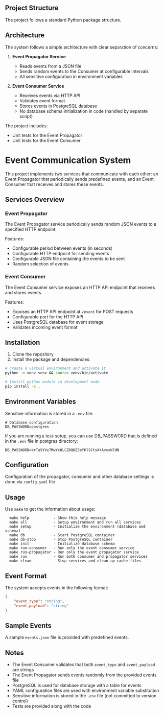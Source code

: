 ## Project Structure

The project follows a standard Python package structure.

## Architecture

The system follows a simple architecture with clear separation of concerns:

1. **Event Propagator Service**
   - Reads events from a JSON file
   - Sends random events to the Consumer at configurable intervals
   - All sensitive configuration in environment variables

2. **Event Consumer Service**
   - Receives events via HTTP API
   - Validates event format
   - Stores events in PostgreSQL database
   - No database schema initialization in code (handled by separate script)


The project includes:
- Unit tests for the Event Propagator
- Unit tests for the Event Consumer

# Event Communication System

This project implements two services that communicate with each other: an Event Propagator that periodically sends predefined events, and an Event Consumer that receives and stores these events.

## Services Overview

### Event Propagator

The Event Propagator service periodically sends random JSON events to a specified HTTP endpoint.

Features:
- Configurable period between events (in seconds)
- Configurable HTTP endpoint for sending events
- Configurable JSON file containing the events to be sent
- Random selection of events

### Event Consumer

The Event Consumer service exposes an HTTP API endpoint that receives and stores events.

Features:
- Exposes an HTTP API endpoint at `/event` for POST requests
- Configurable port for the HTTP API
- Uses PostgreSQL database for event storage
- Validates incoming event format

## Installation

1. Clone the repository
2. Install the package and dependencies:

```bash
# Create a virtual environment and activate it
python -m venv venv && source venv/bin/activate

# Install python module in development mode
pip install -e .
```

## Environment Variables

Sensitive information is stored in a `.env` file:

```
# Database configuration
DB_PASSWORD=postgres
```

If you are running a test-setup, you can use DB_PASSWORD that is defined in the `.env` file in postgres directory:
```
DB_PASSWORD=krTa9YVz7MwYcOLCZ0QKZ3eYHlSCtsX+AvxxN7dN
```

## Configuration

Configuration of the propagator, consumer and other database settings is done via `config.yaml` file

## Usage

Use `make` to get the information about usage:

```
  make help           - Show this help message
  make all            - Setup environment and run all services
  make setup          - Initialize the environment (database and schema)
  make db             - Start PostgreSQL container
  make db-stop        - Stop PostgreSQL container
  make init           - Initialize database schema
  make run-consumer   - Run only the event consumer service
  make run-propagator - Run only the event propagator service
  make run            - Run both consumer and propagator services
  make clean          - Stop services and clean up cache files

```

## Event Format

The system accepts events in the following format:

```json
{
    "event_type": "string",
    "event_payload": "string"
}
```

## Sample Events

A sample `events.json` file is provided with predefined events.

## Notes

- The Event Consumer validates that both `event_type` and `event_payload` are strings
- The Event Propagator sends events randomly from the provided events file
- PostgreSQL is used for database storage with a table for events
- YAML configuration files are used with environment variable substitution
- Sensitive information is stored in the `.env` file (not committed to version control)
- Tests are provided along with the code
